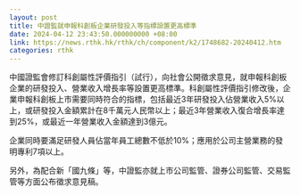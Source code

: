 ```yaml
---
layout: post
title: 中證監就申報科創板企業研發投入等指標設置更高標準
date: 2024-04-12 23:43:50.000000000 +08:00
link: https://news.rthk.hk/rthk/ch/component/k2/1748682-20240412.htm
categories: rthk
---
```


中國證監會修訂科創屬性評價指引（試行），向社會公開徵求意見，就申報科創板企業的研發投入、營業收入增長率等設置更高標準。科創屬性評價指引修改後，企業申報科創板上市需要同時符合的指標，包括最近3年研發投入佔營業收入5%以上，或研發投入金額累計在8千萬元人民幣以上；最近3年營業收入復合增長率達到25%，或最近一年營業收入金額達到3億元。

企業同時要滿足研發人員佔當年員工總數不低於10%；應用於公司主營業務的發明專利7項以上。

另外，為配合新「國九條」等，中證監亦就上市公司監管、證券公司監管、交易監管等方面公布徵求意見稿。
